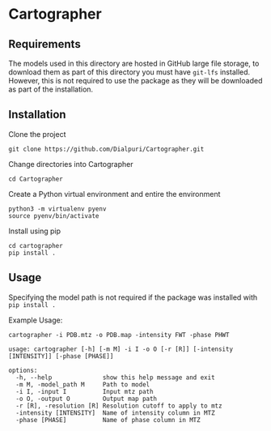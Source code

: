 # Cartographer

## Requirements
The models used in this directory are hosted in GitHub large file storage, to download them as part of this directory you must have `git-lfs` installed. However, this is not required to use the package as they will be downloaded as part of the installation. 

## Installation
Clone the project

```
git clone https://github.com/Dialpuri/Cartographer.git
```

Change directories into Cartographer

```
cd Cartographer
```

Create a Python virtual environment and entire the environment

```
python3 -m virtualenv pyenv
source pyenv/bin/activate
```
Install using pip

```
cd cartographer
pip install .
```
## Usage
Specifying the model path is not required if the package was installed with `pip install .`

Example Usage:

```
cartographer -i PDB.mtz -o PDB.map -intensity FWT -phase PHWT
```


```
usage: cartographer [-h] [-m M] -i I -o O [-r [R]] [-intensity [INTENSITY]] [-phase [PHASE]]

options:
  -h, --help              show this help message and exit
  -m M, -model_path M     Path to model
  -i I, -input I          Input mtz path
  -o O, -output O         Output map path 
  -r [R], -resolution [R] Resolution cutoff to apply to mtz
  -intensity [INTENSITY]  Name of intensity column in MTZ
  -phase [PHASE]          Name of phase column in MTZ
```
